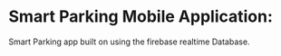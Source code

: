 # Smart Parking Mobile Application:

Smart Parking app built on using the firebase realtime Database. 

